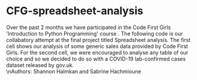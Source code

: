 # CFG-spreadsheet-analysis
Over the past 2 months we have participated in the Code First Girls 'Introduction to Python Programming' course . The following code is our collabatory attempt at the final project titled Spreadsheet analysis.
The first cell shows our analysis of some generic sales data provided by Code First Girls. For the second cell, we were encouraged to analyse any table of our choice and so we decided to do so with a COVID-19 lab-confirmed cases dataset released by gov.uk.  
\nAuthors: Shannon Halmkan and Sabrine Hachmioune
